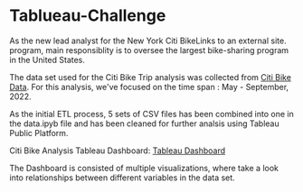 # Tablueau-Challenge

As the new lead analyst for the New York Citi BikeLinks to an external site. program, main responsiblity is to oversee the largest bike-sharing program in the United States.

The data set used for the Citi Bike Trip analysis was collected from [Citi Bike Data](https://citibikenyc.com/system-data). For this analysis, we've focused on the time span : May - September, 2022. 

As the initial ETL process, 5 sets of CSV files has been combined into one in the data.ipyb file and has been cleaned for further analsis using Tableau Public Platform.

Citi Bike Analysis Tableau Dashboard: [Tableau Dashboard](https://public.tableau.com/views/CitiBikeAnalysisMay-September2022/CitiBikeAnalysis?:language=en-US&:display_count=n&:origin=viz_share_link)


The Dashboard is consisted of multiple visualizations, where take a look into relationships between different variables in the data set. 
